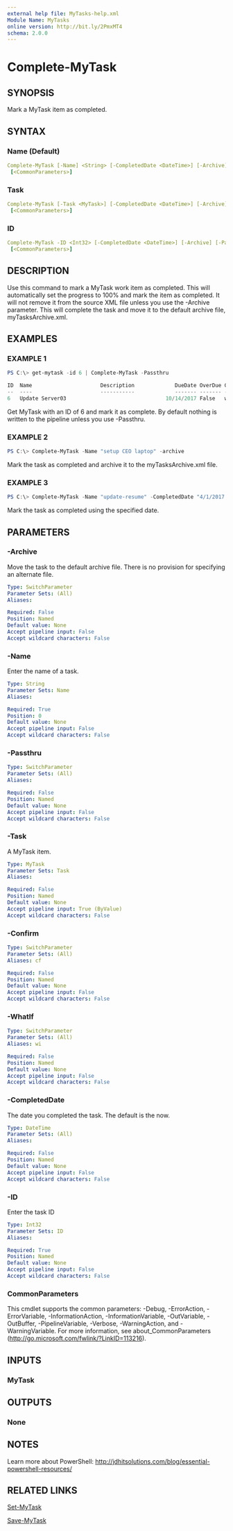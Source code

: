 ```yaml
---
external help file: MyTasks-help.xml
Module Name: MyTasks
online version: http://bit.ly/2PmxMT4
schema: 2.0.0
---
```


# Complete-MyTask

## SYNOPSIS

Mark a MyTask item as completed.

## SYNTAX

### Name (Default)

```yaml
Complete-MyTask [-Name] <String> [-CompletedDate <DateTime>] [-Archive] [-Passthru] [-WhatIf] [-Confirm]
 [<CommonParameters>]
```

### Task

```yaml
Complete-MyTask [-Task <MyTask>] [-CompletedDate <DateTime>] [-Archive] [-Passthru] [-WhatIf] [-Confirm]
 [<CommonParameters>]
```

### ID

```yaml
Complete-MyTask -ID <Int32> [-CompletedDate <DateTime>] [-Archive] [-Passthru] [-WhatIf] [-Confirm]
 [<CommonParameters>]
```

## DESCRIPTION

Use this command to mark a MyTask work item as completed. This will automatically set the progress to 100% and mark the item as completed. It will not remove it from the source XML file unless you use the -Archive parameter. This will complete the task and move it to the default archive file, myTasksArchive.xml.

## EXAMPLES

### EXAMPLE 1

```powershell
PS C:\> get-mytask -id 6 | Complete-MyTask -Passthru

ID  Name                      Description             DueDate OverDue Category     Progress
--  ----                      -----------             ------- ------- --------     --------
6   Update Server03                                10/14/2017 False   work              100
```

Get MyTask with an ID of 6 and mark it as complete. By default nothing is written to the pipeline unless you use -Passthru.

### EXAMPLE 2

```powershell
PS C:\> Complete-MyTask -Name "setup CEO laptop" -archive
```

Mark the task as completed and archive it to the myTasksArchive.xml file.

### EXAMPLE 3

```powershell
PS C:\> Complete-MyTask -Name "update-resume" -CompletedDate "4/1/2017 4:00PM"
```

Mark the task as completed using the specified date.

## PARAMETERS

### -Archive

Move the task to the default archive file. There is no provision for specifying an alternate file.

```yaml
Type: SwitchParameter
Parameter Sets: (All)
Aliases:

Required: False
Position: Named
Default value: None
Accept pipeline input: False
Accept wildcard characters: False
```

### -Name

Enter the name of a task.

```yaml
Type: String
Parameter Sets: Name
Aliases:

Required: True
Position: 0
Default value: None
Accept pipeline input: False
Accept wildcard characters: False
```

### -Passthru

```yaml
Type: SwitchParameter
Parameter Sets: (All)
Aliases:

Required: False
Position: Named
Default value: None
Accept pipeline input: False
Accept wildcard characters: False
```

### -Task

A MyTask item.

```yaml
Type: MyTask
Parameter Sets: Task
Aliases:

Required: False
Position: Named
Default value: None
Accept pipeline input: True (ByValue)
Accept wildcard characters: False
```

### -Confirm

```yaml
Type: SwitchParameter
Parameter Sets: (All)
Aliases: cf

Required: False
Position: Named
Default value: None
Accept pipeline input: False
Accept wildcard characters: False
```

### -WhatIf

```yaml
Type: SwitchParameter
Parameter Sets: (All)
Aliases: wi

Required: False
Position: Named
Default value: None
Accept pipeline input: False
Accept wildcard characters: False
```

### -CompletedDate

The date you completed the task. The default is the now.

```yaml
Type: DateTime
Parameter Sets: (All)
Aliases:

Required: False
Position: Named
Default value: None
Accept pipeline input: False
Accept wildcard characters: False
```

### -ID

Enter the task ID

```yaml
Type: Int32
Parameter Sets: ID
Aliases:

Required: True
Position: Named
Default value: None
Accept pipeline input: False
Accept wildcard characters: False
```

### CommonParameters

This cmdlet supports the common parameters: -Debug, -ErrorAction, -ErrorVariable, -InformationAction, -InformationVariable, -OutVariable, -OutBuffer, -PipelineVariable, -Verbose, -WarningAction, and -WarningVariable. For more information, see about_CommonParameters (http://go.microsoft.com/fwlink/?LinkID=113216).

## INPUTS

### MyTask

## OUTPUTS

### None

## NOTES

Learn more about PowerShell: http://jdhitsolutions.com/blog/essential-powershell-resources/

## RELATED LINKS

[Set-MyTask]()

[Save-MyTask]()
